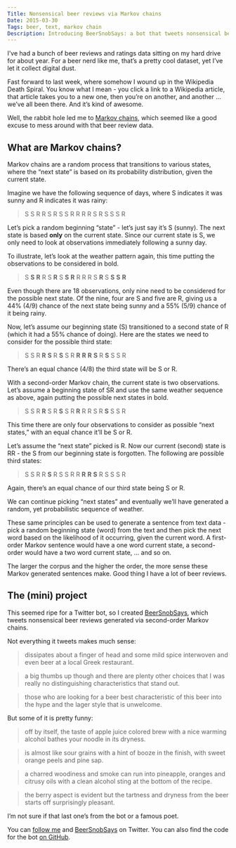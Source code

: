 ```yaml
---
Title: Nonsensical beer reviews via Markov chains
Date: 2015-03-30
Tags: beer, text, markov chain
Description: Introducing BeerSnobSays: a bot that tweets nonsensical beer reviews generated via Markov chains.
---
```


I’ve had a bunch of beer reviews and ratings data sitting on my hard drive for about year. For a beer nerd like me, that’s a pretty cool dataset, yet I’ve let it collect digital dust.

Fast forward to last week, where somehow I wound up in the Wikipedia Death Spiral. You know what I mean - you click a link to a Wikipedia article, that article takes you to a new one, then you’re on another, and another … we’ve all been there. And it’s kind of awesome.

Well, the rabbit hole led me to [Markov chains](http://en.wikipedia.org/wiki/Markov_chain), which seemed like a good excuse to mess around with that beer review data.

## What are Markov chains?
Markov chains are a random process that transitions to various states, where the “next state” is based on its probability distribution, given the current state.

Imagine we have the following sequence of days, where S indicates it was sunny and R indicates it was rainy:

> S S R R S R S S R R R R S R S S S R

Let’s pick a random beginning “state” - let’s just say it’s S (sunny). The next state is based **only** on the current state. Since our current state is S, we only need to look at observations immediately following a sunny day.

To illustrate, let’s look at the weather pattern again, this time putting the observations to be considered in bold.

> S **S** **R** R S **R** S **S** **R** R R R S **R** S **S** **S** **R**

Even though there are 18 observations, only nine need to be considered for the possible next state. Of the nine, four are S and five are R, giving us a 44% (4/9) chance of the next state being sunny and a 55% (5/9) chance of it being rainy.

Now, let’s assume our beginning state (S) transitioned to a second state of R (which it had a 55% chance of doing). Here are the states we need to consider for the possible third state:

> S S R **R** **S** R **S** S R **R** **R** **R** **S** R **S** S S R

There’s an equal chance (4/8) the third state will be S or R.

With a second-order Markov chain, the current state is two observations. Let’s assume a beginning state of SR and use the same weather sequence as above, again putting the possible next states in bold.

> S S R **R** S R **S** S R **R** R R S R **S** S S R

This time there are only four observations to consider as possible “next states,” with an equal chance it’ll be S or R.

Let’s assume the “next state” picked is R. Now our current (second) state is RR - the S from our beginning state is forgotten. The following are possible third states:

> S S R R **S** R S S R R **R** **R** **S** R S S S R

Again, there’s an equal chance of our third state being S or R.

We can continue picking “next states” and eventually we’ll have generated a random, yet probabilistic sequence of weather.

These same principles can be used to generate a sentence from text data - pick a random beginning state (word) from the text and then pick the next word based on the likelihood of it occurring, given the current word. A first-order Markov sentence would have a one word current state, a second-order would have a two word current state, … and so on.

The larger the corpus and the higher the order, the more sense these Markov generated sentences make. Good thing I have a lot of beer reviews.

## The (mini) project
This seemed ripe for a Twitter bot, so I created [BeerSnobSays](https://twitter.com/BeerSnobSays), which tweets nonsensical beer reviews generated via second-order Markov chains.

Not everything it tweets makes much sense:

> dissipates about a finger of head and some mild spice interwoven and even beer at a local Greek restaurant.

> a big thumbs up though and there are plenty other choices that I was really no distinguishing characteristics that stand out.

> those who are looking for a beer best characteristic of this beer into the hype and the lager style that is unwelcome.

But some of it is pretty funny:

> off by itself, the taste of apple juice colored brew with a nice warming alcohol bathes your noodle in its dryness.

> is almost like sour grains with a hint of booze in the finish, with sweet orange peels and pine sap.

> a charred woodiness and smoke can run into pineapple, oranges and citrusy oils with a clean alcohol sting at the bottom of the recipe.

> the berry aspect is evident but the tartness and dryness from the beer starts off surprisingly pleasant.

I’m not sure if that last one’s from the bot or a famous poet.

You can [follow me](https://twitter.com/gjreda) and [BeerSnobSays](https://twitter.com/BeerSnobSays) on Twitter. You can also find the code for the bot [on GitHub](https://github.com/gjreda/beer-snob-says).